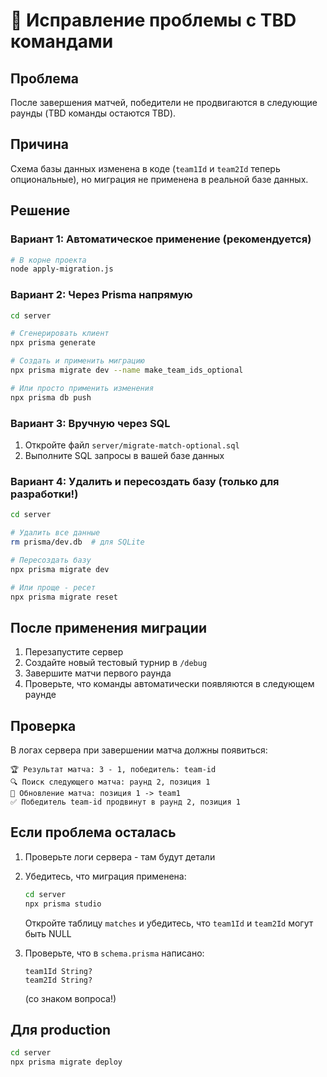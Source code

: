 # 🔧 Исправление проблемы с TBD командами

## Проблема
После завершения матчей, победители не продвигаются в следующие раунды (TBD команды остаются TBD).

## Причина
Схема базы данных изменена в коде (`team1Id` и `team2Id` теперь опциональные), но миграция не применена в реальной базе данных.

## Решение

### Вариант 1: Автоматическое применение (рекомендуется)

```bash
# В корне проекта
node apply-migration.js
```

### Вариант 2: Через Prisma напрямую

```bash
cd server

# Сгенерировать клиент
npx prisma generate

# Создать и применить миграцию
npx prisma migrate dev --name make_team_ids_optional

# Или просто применить изменения
npx prisma db push
```

### Вариант 3: Вручную через SQL

1. Откройте файл `server/migrate-match-optional.sql`
2. Выполните SQL запросы в вашей базе данных

### Вариант 4: Удалить и пересоздать базу (только для разработки!)

```bash
cd server

# Удалить все данные
rm prisma/dev.db  # для SQLite

# Пересоздать базу
npx prisma migrate dev

# Или проще - ресет
npx prisma migrate reset
```

## После применения миграции

1. Перезапустите сервер
2. Создайте новый тестовый турнир в `/debug`
3. Завершите матчи первого раунда
4. Проверьте, что команды автоматически появляются в следующем раунде

## Проверка

В логах сервера при завершении матча должны появиться:
```
🏆 Результат матча: 3 - 1, победитель: team-id
🔍 Поиск следующего матча: раунд 2, позиция 1
📝 Обновление матча: позиция 1 -> team1
✅ Победитель team-id продвинут в раунд 2, позиция 1
```

## Если проблема осталась

1. Проверьте логи сервера - там будут детали
2. Убедитесь, что миграция применена:
   ```bash
   cd server
   npx prisma studio
   ```
   Откройте таблицу `matches` и убедитесь, что `team1Id` и `team2Id` могут быть NULL

3. Проверьте, что в `schema.prisma` написано:
   ```prisma
   team1Id String?
   team2Id String?
   ```
   (со знаком вопроса!)

## Для production

```bash
cd server
npx prisma migrate deploy
```
